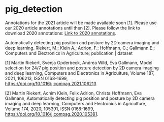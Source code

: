 # pig_detection

Annotations for the 2021 article  will be made available soon [1]. Please use our 2020 article annotations until then [2]. Please follow the link to download 2020 annotations: [Link to 2020 annotations](https://wi2.uni-hohenheim.de/fileadmin/einrichtungen/wi2/Publikationen/COMPAG_105391_Riekert_etal_2020.zip).

Automatically detecting pig position and posture by 2D camera imaging and deep learning. Riekert, M.; Klein A.; Adrion, F.; Hoffmann, C.; Gallmann E.; Computers and Electronics in Agriculture; publication | dataset


[1] Martin Riekert, Svenja Opderbeck, Andrea Wild, Eva Gallmann, Model selection for 24/7 pig position and posture detection by 2D camera imaging and deep learning, Computers and Electronics in Agriculture, Volume 187, 2021, 106213, ISSN 0168-1699, https://doi.org/10.1016/j.compag.2021.106213.

[2] Martin Riekert, Achim Klein, Felix Adrion, Christa Hoffmann, Eva Gallmann, Automatically detecting pig position and posture by 2D camera imaging and deep learning, Computers and Electronics in Agriculture, Volume 174, 2020, 105391, ISSN 0168-1699, https://doi.org/10.1016/j.compag.2020.105391.
